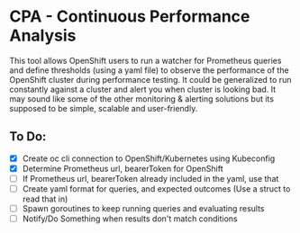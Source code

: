 # CPA - Continuous Performance Analysis


This tool allows OpenShift users to run a watcher for Prometheus queries and define thresholds (using a yaml file) to observe the performance of the OpenShift cluster during performance testing.  It could be generalized to run constantly against a cluster and alert you when cluster is looking bad. It may sound like some of the other monitoring & alerting solutions but its supposed to be simple, scalable and user-friendly.

## To Do:

* [x] Create oc cli connection to OpenShift/Kubernetes using Kubeconfig
* [x] Determine Prometheus url, bearerToken for OpenShift
* [ ] If Prometheus url, bearerToken already included in the yaml, use that
* [ ] Create yaml format for queries, and expected outcomes (Use a struct to read that in)
* [ ] Spawn goroutines to keep running queries and evaluating results
* [ ] Notify/Do Something when results don't match conditions